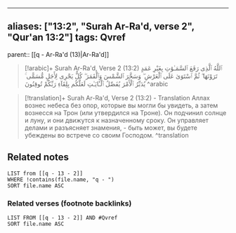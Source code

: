 
---
aliases: ["13:2", "Surah Ar-Ra'd, verse 2", "Qur'an 13:2"]
tags: Qvref
---

parent:: [[q - Ar-Ra'd (13)|Ar-Ra'd]]

> [!arabic]+ Surah Ar-Ra'd, Verse 2 (13:2)
> <span class="quran-arabic">ٱللَّهُ ٱلَّذِى رَفَعَ ٱلسَّمَـٰوَٰتِ بِغَيْرِ عَمَدٍ تَرَوْنَهَا ۖ ثُمَّ ٱسْتَوَىٰ عَلَى ٱلْعَرْشِ ۖ وَسَخَّرَ ٱلشَّمْسَ وَٱلْقَمَرَ ۖ كُلٌّ يَجْرِى لِأَجَلٍ مُّسَمًّى ۚ يُدَبِّرُ ٱلْأَمْرَ يُفَصِّلُ ٱلْـَٔايَـٰتِ لَعَلَّكُم بِلِقَآءِ رَبِّكُمْ تُوقِنُونَ</span>
^arabic

> [!translation]+ Surah Ar-Ra'd, Verse 2 (13:2) - Translation
> Аллах вознес небеса без опор, которые вы могли бы увидеть, а затем вознесся на Трон (или утвердился на Троне). Он подчинил солнце и луну, и они движутся к назначенному сроку. Он управляет делами и разъясняет знамения, - быть может, вы будете убеждены во встрече со своим Господом.
^translation



## Related notes
```dataview
LIST from [[q - 13 - 2]]
WHERE !contains(file.name, "q - ")
SORT file.name ASC
```

### Related verses (footnote backlinks)
```dataview
LIST FROM [[q - 13 - 2]] AND #Qvref
SORT file.name ASC
```


